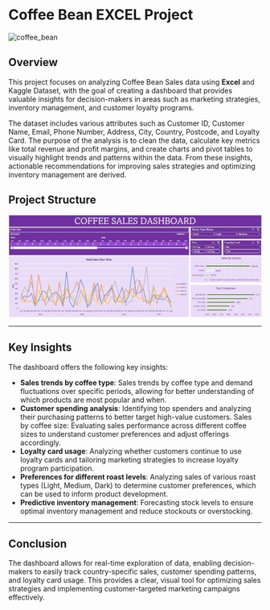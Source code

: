 # Coffee Bean EXCEL Project

![coffee_bean](https://github.com/newgjkk/Spotify_SQL_project/blob/main/coffee_bean.jpg)

## Overview

This project focuses on analyzing Coffee Bean Sales data using **Excel** and Kaggle Dataset, with the goal of creating a dashboard that provides valuable insights for decision-makers in areas such as marketing strategies, inventory management, and customer loyalty programs.


The dataset includes various attributes such as Customer ID, Customer Name, Email, Phone Number, Address, City, Country, Postcode, and Loyalty Card. The purpose of the analysis is to clean the data, calculate key metrics like total revenue and profit margins, and create charts and pivot tables to visually highlight trends and patterns within the data. From these insights, actionable recommendations for improving sales strategies and optimizing inventory management are derived.

## Project Structure
![ERD](https://github.com/newgjkk/Excel_coffee_bean/blob/main/Coffee_Sales_report.JPG)

---



## Key Insights
The dashboard offers the following key insights:

- **Sales trends by coffee type**: Sales trends by coffee type and demand fluctuations over specific periods, allowing for better understanding of which products are most popular and when.
- **Customer spending analysis**: Identifying top spenders and analyzing their purchasing patterns to better target high-value customers.
Sales by coffee size: Evaluating sales performance across different coffee sizes to understand customer preferences and adjust offerings accordingly.
- **Loyalty card usage**: Analyzing whether customers continue to use loyalty cards and tailoring marketing strategies to increase loyalty program participation.
- **Preferences for different roast levels**: Analyzing sales of various roast types (Light, Medium, Dark) to determine customer preferences, which can be used to inform product development.
- **Predictive inventory management**: Forecasting stock levels to ensure optimal inventory management and reduce stockouts or overstocking.

---


## Conclusion
The dashboard allows for real-time exploration of data, enabling decision-makers to easily track country-specific sales, customer spending patterns, and loyalty card usage. This provides a clear, visual tool for optimizing sales strategies and implementing customer-targeted marketing campaigns effectively.
